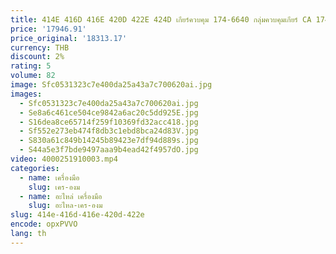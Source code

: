 ```yaml
---
title: 414E 416D 416E 420D 422E 424D เกียร์ควบคุม 174-6640 กลุ่มควบคุมเกียร์ CA 1746640   1746 640 1746640   174-6640
price: '17946.91'
price_original: '18313.17'
currency: THB
discount: 2%
rating: 5
volume: 82
image: Sfc0531323c7e400da25a43a7c700620ai.jpg
images:
  - Sfc0531323c7e400da25a43a7c700620ai.jpg
  - Se8a6c461ce504ce9842a6ac20c5dd925E.jpg
  - S16dea8ce65714f259f10369fd32acc418.jpg
  - Sf552e273eb474f8db3c1ebd8bca24d83V.jpg
  - S830a61c849b14245b89423e7df94d889s.jpg
  - S44a5e3f7bde9497aaa9b4ead42f4957dO.jpg
video: 4000251910003.mp4
categories:
  - name: เครื่องมือ
    slug: เคร-องม
  - name: อะไหล่ เครื่องมือ
    slug: อะไหล-เคร-องม
slug: 414e-416d-416e-420d-422e
encode: opxPVVO
lang: th
---
```

  